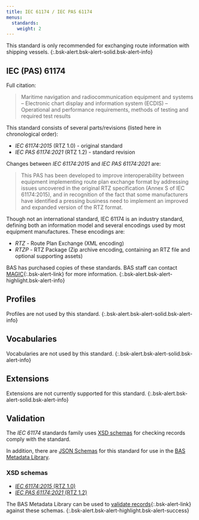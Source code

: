 ```yaml
---
title: IEC 61174 / IEC PAS 61174
menus:
  standards:
    weight: 2
---
```


This standard is only recommended for exchanging route information with shipping vessels.
{:.bsk-alert.bsk-alert-solid.bsk-alert-info}

## IEC (PAS) 61174

Full citation:

> Maritime navigation and radiocommunication equipment and systems – Electronic chart display and information system
> (ECDIS) – Operational and performance requirements, methods of testing and required test results

This standard consists of several parts/revisions (listed here in chronological order):

* *IEC 61174:2015* (RTZ 1.0) - original standard
* *IEC PAS 61174:2021* (RTZ 1.2) - standard revision

Changes between *IEC 61174:2015* and *IEC PAS 61174:2021* are:

> This PAS has been developed to improve interoperability between equipment implementing route plan exchange format by
> addressing issues uncovered in the original RTZ specification (Annex S of IEC 61174:2015), and in recognition of the
> fact that some manufacturers have identified a pressing business need to implement an improved and expanded version
> of the RTZ format.

Though not an international standard, IEC 61174 is an industry standard, defining both an information model and several encodings used by most equipment manufactures. These encodings are:

* *RTZ* - Route Plan Exchange (XML encoding)
* *RTZP* - RTZ Package (Zip archive encoding, containing an RTZ file and optional supporting assets)

BAS has purchased copies of these standards. BAS staff can contact [MAGIC](mailto:magic@bas.ac.uk){:.bsk-alert-link}
for more information.
{:.bsk-alert.bsk-alert-highlight.bsk-alert-info}

## Profiles

Profiles are not used by this standard.
{:.bsk-alert.bsk-alert-solid.bsk-alert-info}

## Vocabularies

Vocabularies are not used by this standard.
{:.bsk-alert.bsk-alert-solid.bsk-alert-info}

## Extensions

Extensions are not currently supported for this standard.
{:.bsk-alert.bsk-alert-solid.bsk-alert-info}

## Validation

The *IEC 61174* standards family uses [XSD schemas](https://www.w3.org/TR/xmlschema11-1/) for checking records comply
with the standard.

In addition, there are [JSON Schemas](https://github.com/antarctica/metadata-library#supported-configuration-versions)
for this standard for use in the [BAS Metadata Library](https://github.com/antarctica/metadata-library).

### XSD schemas

* [*IEC 61174:2015* (RTZ 1.0)](https://www.cirm.org/rtz/RTZ%20Schema%20version%201_0.xsd)
* [*IEC PAS 61174:2021* (RTZ 1.2)](https://www.cirm.org/rtz/RTZ%20Schema%20version%201_2.xsd)

The BAS Metadata Library can be used to
[validate records](https://github.com/antarctica/metadata-library#validating-a-record){:.bsk-alert-link} against these
schemas.
{:.bsk-alert.bsk-alert-highlight.bsk-alert-success}
